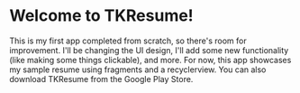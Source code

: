 # Welcome to TKResume!
This is my first app completed from scratch, so there's room for improvement.
I'll be changing the UI design, I'll add some new functionality (like making some things clickable), and more.
For now, this app showcases my sample resume using fragments and a recyclerview. 
You can also download TKResume from the Google Play Store.
